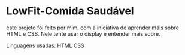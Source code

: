 
# LowFit-Comida Saudável

este projeto foi feito por mim, com a iniciativa de aprender mais sobre HTML e CSS.
Nele tente usar o display e entender mais sobre.

Linguagens usadas:
HTML
CSS




